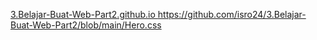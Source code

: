 [3.Belajar-Buat-Web-Part2.github.io
](https://github.com/isro24/3.Belajar-Buat-Web-Part2/blob/main/Hero.css)https://github.com/isro24/3.Belajar-Buat-Web-Part2/blob/main/Hero.css

